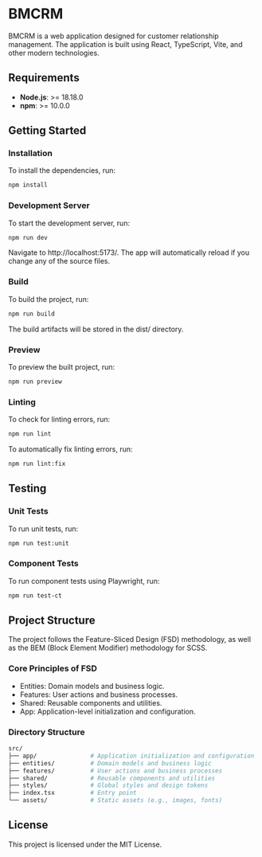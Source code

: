 # BMCRM

BMCRM is a web application designed for customer relationship management. The application is built using React, TypeScript, Vite, and other modern technologies.

## Requirements

- **Node.js**: >= 18.18.0
- **npm**: >= 10.0.0

## Getting Started

### Installation

To install the dependencies, run:

```bash
npm install
```

### Development Server
To start the development server, run:

```bash
npm run dev
```

Navigate to http://localhost:5173/. The app will automatically reload if you change any of the source files.

### Build
To build the project, run:

```bash
npm run build
```

The build artifacts will be stored in the dist/ directory.

### Preview
To preview the built project, run:

```bash
npm run preview
```

### Linting
To check for linting errors, run:

```bash
npm run lint
```

To automatically fix linting errors, run:

```bash
npm run lint:fix
```

## Testing

### Unit Tests
To run unit tests, run:

```bash
npm run test:unit
```

### Component Tests
To run component tests using Playwright, run:

```bash
npm run test-ct
```

## Project Structure

The project follows the Feature-Sliced Design (FSD) methodology, as well as the BEM (Block Element Modifier) methodology for SCSS.

### Core Principles of FSD

- Entities: Domain models and business logic.
- Features: User actions and business processes.
- Shared: Reusable components and utilities.
- App: Application-level initialization and configuration.

### Directory Structure

```bash
src/
├── app/               # Application initialization and configuration
├── entities/          # Domain models and business logic
├── features/          # User actions and business processes
├── shared/            # Reusable components and utilities
├── styles/            # Global styles and design tokens
├── index.tsx          # Entry point
└── assets/            # Static assets (e.g., images, fonts)
```

## License

This project is licensed under the MIT License.
